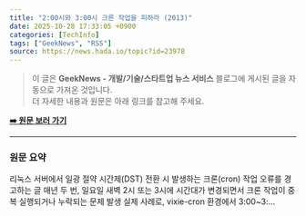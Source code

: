 ```yaml
---
title: "2:00시와 3:00시 크론 작업을 피하라 (2013)"
date: 2025-10-28 17:33:05 +0900
categories: [TechInfo]
tags: ["GeekNews", "RSS"]
source: https://news.hada.io/topic?id=23978
---
```

> 이 글은 **GeekNews - 개발/기술/스타트업 뉴스 서비스** 블로그에 게시된 글을 자동으로 가져온 것입니다. <br>
> 더 자세한 내용과 원문은 아래 링크를 참고해 주세요.

[**➡️ 원문 보러 가기**](https://news.hada.io/topic?id=23978)

---

### 원문 요약
리눅스 서버에서 일광 절약 시간제(DST) 전환 시 발생하는 크론(cron) 작업 오류를 경고하는 글 매년 두 번, 일요일 새벽 2시 또는 3시에 시간대가 변경되면서 크론 작업이 중복 실행되거나 누락되는 문제 발생 실제 사례로, vixie-cron 환경에서 3:00~3:...
